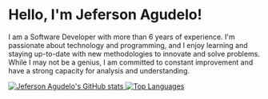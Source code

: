 # Hello, I'm Jeferson Agudelo!

I am a Software Developer with more than 6 years of experience. I'm passionate about technology and programming, and I enjoy learning and staying up-to-date with new methodologies to innovate and solve problems. While I may not be a genius, I am committed to constant improvement and have a strong capacity for analysis and understanding.

  <a href="https://github.com/jeferagudeloc">
    <img src="https://github-readme-stats.vercel.app/api?username=jeferagudeloc&theme=dark" alt="Jeferson Agudelo's GitHub stats">
  </a>
  <a href="https://github.com/jeferagudeloc">
    <img src="https://github-readme-stats.vercel.app/api/top-langs/?username=jeferagudeloc&layout=compact&theme=dark" alt="Top Languages">
  </a>
